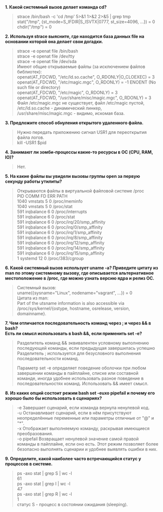 **1. Какой системный вызов делает команда cd?**  
>strace /bin/bash -c 'cd /tmp' 5>&1 1>&2 2>&5 | grep tmp  
stat("/tmp", {st_mode=S_IFDIR|S_ISVTX|0777, st_size=4096, ...}) = 0  
chdir("/tmp") = 0  

**2. Используя strace выясните, где находится база данных file на основании которой она делает свои догадки.**  
>strace -e openat file /bin/bash  
>strace -e openat file /dev/tty  
>strace -e openat file /dev/sda  
Имеют общие открываемые файлы (за исключением файлов библиотек):  
>openat(AT_FDCWD, "/etc/ld.so.cache", O_RDONLY|O_CLOEXEC) = 3  
>openat(AT_FDCWD, "/etc/magic.mgc", O_RDONLY) = -1 ENOENT (No such file or directory)  
>openat(AT_FDCWD, "/etc/magic", O_RDONLY) = 3  
>openat(AT_FDCWD, "/usr/share/misc/magic.mgc", O_RDONLY) = 3  
Файл /etc/magic.mgc не существует, файл /etc/magic пустой,  
/etc/ld.so.cache - динамический линкер,  
/usr/share/misc/magic.mgc - видимо, искомая база.  

**3. Предложите способ обнуления открытого удаленного файла.**  
>Нужно передать приложению сигнал USR1 для переоткрытия файла логов.  
>kill -USR1 $pid  

**4. Занимают ли зомби-процессы какие-то ресурсы в ОС (CPU, RAM, IO)?**  
>Нет.  

**5. На какие файлы вы увидели вызовы группы open за первую секунду работы утилиты?**  
>Открываются файлы в виртуальной файловой системе /proc  
>PID    COMM               FD ERR PATH  
1040   vmstats             5   0 /proc/meminfo  
1040   vmstats             5   0 /proc/stat  
591    irqbalance          6   0 /proc/interrupts  
591    irqbalance          6   0 /proc/stat  
591    irqbalance          6   0 /proc/irq/20/smp_affinity  
591    irqbalance          6   0 /proc/irq/0/smp_affinity  
591    irqbalance          6   0 /proc/irq/1/smp_affinity  
591    irqbalance          6   0 /proc/irq/8/smp_affinity  
591    irqbalance          6   0 /proc/irq/12/smp_affinity  
591    irqbalance          6   0 /proc/irq/14/smp_affinity  
591    irqbalance          6   0 /proc/irq/15/smp_affinity  
1      systemd            12   0 /proc/383/cgroup  

**6. Какой системный вызов использует uname -a? Приведите цитату из man по этому системному вызову, где описывается альтернативное местоположение в /proc, где можно узнать версию ядра и релиз ОС.**  
>Системный вызов:  
uname({sysname="Linux", nodename="vagrant", ...}) = 0  
>Цитата из man:  
Part of the utsname information is also accessible via /proc/sys/kernel/{ostype, hostname, osrelease, version, domainname}.  

**7. Чем отличается последовательность команд через ; и через && в bash?  
Есть ли смысл использовать в bash &&, если применить set -e?**  
>Разделитель команд && эквивалентен условному выполнению последующей команды, если предыдущая завершилась успешно
>Разделитель ; используется для безусловного выполнения последовательности команд.  
> 
>Параметр set -e определяет поведение оболочки при любом завершении команды в пайплайне, списке или составной команде, 
>иногда удобнее использовать разное поведение в последовательностях команд. Использовать && имеет смысл.  

**8. Из каких опций состоит режим bash set -euxo pipefail и почему его хорошо было бы использовать в сценариях?**  
>-e Завершает сценарий, если команда вернула ненулевой код.  
>-u Останавливает сценарий, если в нём присутствуют неопределённые переменные или параметры отличные от "@" и "*".  
>-x Отображает выполняемую команду, раскрывая имеющиеся преобразования.  
>-o pipefail Возвращает ненулевой значение самой правой команды в пайплайне, если оно есть.
>Этот режим позволяет более безопасно выполнять сценарии и удобнее выявлять ошибки в них.  

**9. Определите, какой наиболее часто встречающийся статус у процессов в системе.**  
>ps -axo stat | grep S | wc -l  
61  
ps -axo stat | grep I | wc -l  
47  
ps -axo stat | grep R | wc -l  
1  
статус S - процесс в состоянии ожидания (sleeping).  
